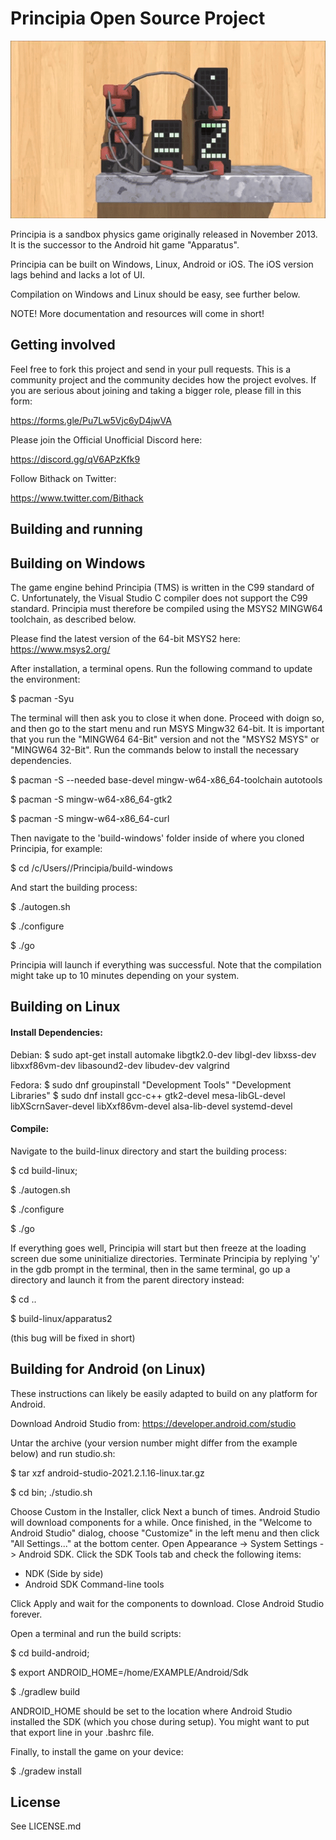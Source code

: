 Principia Open Source Project
=========

![Principia](https://raw.githubusercontent.com/Bithack/principia/master/data-src/github-image0.gif)

Principia is a sandbox physics game originally released in November 2013. It is the successor to the Android hit game "Apparatus".

Principia can be built on Windows, Linux, Android or iOS. The iOS version lags behind and lacks a lot of UI.

Compilation on Windows and Linux should be easy, see further below.

NOTE!
More documentation and resources will come in short!

Getting involved
--------

Feel free to fork this project and send in your pull requests. This is a community project and the community decides how the project evolves. If you are serious about joining and taking a bigger role, please fill in this form:

https://forms.gle/Pu7Lw5Vjc6yD4jwVA

Please join the Official Unofficial Discord here:

https://discord.gg/qV6APzKfk9

Follow Bithack on Twitter:

https://www.twitter.com/Bithack

Building and running
--------

## Building on Windows

The game engine behind Principia (TMS) is written in the C99 standard of C. Unfortunately, the Visual Studio C compiler does not support the C99 standard. Principia must therefore be compiled using the MSYS2 MINGW64 toolchain, as described below.

Please find the latest version of the 64-bit MSYS2 here: https://www.msys2.org/

After installation, a terminal opens. Run the following command to update the environment:

$ pacman -Syu

The terminal will then ask you to close it when done. Proceed with doign so, and then go to the start menu and run MSYS Mingw32 64-bit. It is important that you run the "MINGW64 64-Bit" version and not the "MSYS2 MSYS" or "MINGW64 32-Bit". Run the commands below to install the necessary dependencies.

$ pacman -S --needed base-devel mingw-w64-x86_64-toolchain autotools

$ pacman -S mingw-w64-x86_64-gtk2

$ pacman -S mingw-w64-x86_64-curl

Then navigate to the 'build-windows' folder inside of where you cloned Principia, for example:

$ cd /c/Users/<username>/Principia/build-windows

And start the building process:

$ ./autogen.sh

$ ./configure

$ ./go

Principia will launch if everything was successful. Note that the compilation might take up to 10 minutes depending on your system.

## Building on Linux 

#### Install Dependencies:
Debian: 
$ sudo apt-get install automake libgtk2.0-dev libgl-dev libxss-dev libxxf86vm-dev libasound2-dev libudev-dev valgrind

Fedora:
$ sudo dnf groupinstall "Development Tools" "Development Libraries"
$ sudo dnf install gcc-c++ gtk2-devel mesa-libGL-devel libXScrnSaver-devel libXxf86vm-devel alsa-lib-devel systemd-devel

#### Compile: 
Navigate to the build-linux directory and start the building process:

$ cd build-linux;

$ ./autogen.sh

$ ./configure

$ ./go

If everything goes well, Principia will start but then freeze at the loading screen due some uninitialize directories. Terminate Principia by replying 'y' in the gdb prompt in the terminal, then in the same terminal, go up a directory and launch it from the parent directory instead:

$ cd ..

$ build-linux/apparatus2

(this bug will be fixed in short)

## Building for Android (on Linux)

These instructions can likely be easily adapted to build on any platform for Android.

Download Android Studio from:
https://developer.android.com/studio

Untar the archive (your version number might differ from the example below) and run studio.sh:

$ tar xzf android-studio-2021.2.1.16-linux.tar.gz

$ cd bin; ./studio.sh

Choose Custom in the Installer, click Next a bunch of times. Android Studio will download components for a while. Once finished, in the "Welcome to Android Studio" dialog, choose "Customize" in the left menu and then click "All Settings..." at the bottom center. Open Appearance -> System Settings -> Android SDK. Click the SDK Tools tab and check the following items:

- NDK (Side by side)
- Android SDK Command-line tools

Click Apply and wait for the components to download. Close Android Studio forever.

Open a terminal and run the build scripts:

$ cd build-android;

$ export ANDROID_HOME=/home/EXAMPLE/Android/Sdk

$ ./gradlew build

ANDROID_HOME should be set to the location where Android Studio installed the SDK (which you chose during setup). You might want to put that export line in your .bashrc file.

Finally, to install the game on your device:

$ ./gradew install


License
---------
See LICENSE.md


